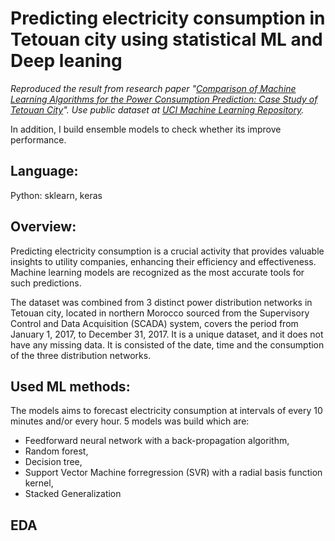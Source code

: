 # Predicting electricity consumption in Tetouan city using statistical ML and Deep leaning
*Reproduced the result from research paper "[Comparison of Machine Learning Algorithms for the Power Consumption Prediction: Case Study of Tetouan City](https://ieeexplore.ieee.org/document/8703007)". Use public dataset at [UCI Machine Learning Repository](https://archive.ics.uci.edu/dataset/849/power+consumption+of+tetouan+city).*

In addition, I build ensemble models to check whether its improve performance.

## Language:
Python: sklearn, keras

## Overview:
Predicting electricity consumption is a crucial activity that provides valuable insights to utility companies, enhancing their efficiency and effectiveness. Machine learning models are recognized as the most accurate tools for such predictions. 

The dataset was combined from 3 distinct power distribution networks in Tetouan city, located in northern Morocco sourced from the Supervisory Control and Data Acquisition (SCADA) system,
covers the period from January 1, 2017, to December 31, 2017. It is a unique dataset, and it does not have any missing data. It is consisted of the date, time and the consumption of the three distribution networks.

## Used ML methods:
The models aims to forecast electricity consumption at intervals of every 10 minutes and/or every hour. 5 models was build which are: 
- Feedforward neural network with a back-propagation algorithm,
- Random forest,
- Decision tree,
- Support Vector Machine forregression (SVR) with a radial basis function kernel,
- Stacked Generalization

## EDA
